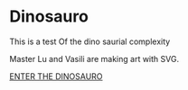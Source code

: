 # Dinosauro
This is a test
Of the dino saurial complexity

Master Lu and Vasili are making art with SVG.

[ENTER THE DINOSAURO](https://albergvasili.github.io/dinosauro/dinosauro.html)

